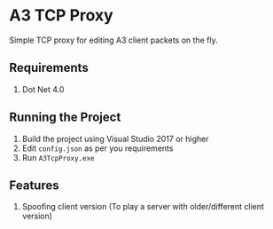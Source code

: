 A3 TCP Proxy
====================================================================
Simple TCP proxy for editing A3 client packets on the fly.

Requirements
------------
1. Dot Net 4.0

Running the Project
-------------------
1. Build the project using Visual Studio 2017 or higher
2. Edit ``config.json`` as per you requirements
3. Run ``A3TcpProxy.exe``

Features
--------
1. Spoofing client version (To play a server with older/different client version)